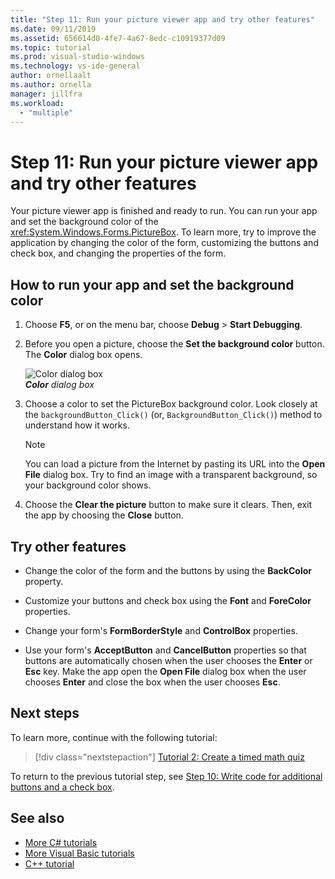 ```yaml
---
title: "Step 11: Run your picture viewer app and try other features"
ms.date: 09/11/2019
ms.assetid: 656614d0-4fe7-4a67-8edc-c10919377d09
ms.topic: tutorial
ms.prod: visual-studio-windows
ms.technology: vs-ide-general
author: ornellaalt
ms.author: ornella
manager: jillfra
ms.workload:
  - "multiple"
---
```

# Step 11: Run your picture viewer app and try other features

Your picture viewer app is finished and ready to run. You can run your app and set the background color of the <xref:System.Windows.Forms.PictureBox>. To learn more, try to improve the application by changing the color of the form, customizing the buttons and check box, and changing the properties of the form.

## How to run your app and set the background color

1. Choose **F5**, or on the menu bar, choose **Debug** > **Start Debugging**.

1. Before you open a picture, choose the **Set the background color** button. The **Color** dialog box opens.

     ![Color dialog box](../ide/media/express_colordialog.png)<br/>
***Color*** *dialog box*

1. Choose a color to set the PictureBox background color. Look closely at the `backgroundButton_Click()` (or, `BackgroundButton_Click()`) method to understand how it works.

    > [!NOTE]
    > You can load a picture from the Internet by pasting its URL into the **Open File** dialog box. Try to find an image with a transparent background, so your background color shows.

1. Choose the **Clear the picture** button to make sure it clears. Then, exit the app by choosing the **Close** button.

## Try other features

* Change the color of the form and the buttons by using the **BackColor** property.

* Customize your buttons and check box using the **Font** and **ForeColor** properties.

* Change your form's **FormBorderStyle** and **ControlBox** properties.

* Use your form's **AcceptButton** and **CancelButton** properties so that buttons are automatically chosen when the user chooses the **Enter** or **Esc** key. Make the app open the **Open File** dialog box when the user chooses **Enter** and close the box when the user chooses **Esc**.

## Next steps

To learn more, continue with the following tutorial:

> [!div class="nextstepaction"]
> [Tutorial 2: Create a timed math quiz](../ide/tutorial-2-create-a-timed-math-quiz.md)

To return to the previous tutorial step, see [Step 10: Write code for additional buttons and a check box](../ide/step-10-write-code-for-additional-buttons-and-a-check-box.md).

## See also

* [More C# tutorials](../get-started/csharp/index.yml)
* [More Visual Basic tutorials](../get-started/visual-basic/index.yml)
* [C++ tutorial](/cpp/get-started/tutorial-console-cpp)
